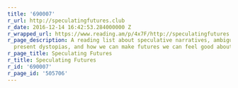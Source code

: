 ```yaml
---
title: '690007'
r_url: http://speculatingfutures.club
r_date: 2016-12-14 16:42:53.284000000 Z
r_wrapped_url: https://www.reading.am/p/4x7F/http://speculatingfutures.club
r_page_description: A reading list about speculative narratives, ambiguous utopias,
  present dystopias, and how we can make futures we can feel good about
r_page_title: Speculating Futures
r_title: Speculating Futures
r_id: '690007'
r_page_id: '505706'
---
```


